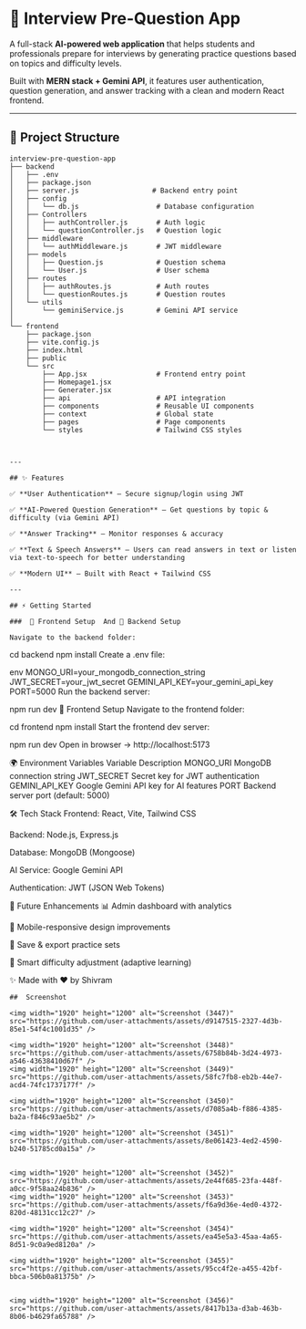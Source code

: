 # 🚀 Interview Pre-Question App  

A full-stack **AI-powered web application** that helps students and professionals prepare for interviews by generating practice questions based on topics and difficulty levels.  

Built with **MERN stack + Gemini API**, it features user authentication, question generation, and answer tracking with a clean and modern React frontend.  

---

## 📂 Project Structure  

```plaintext
interview-pre-question-app
├── backend                    
│   ├── .env                   
│   ├── package.json
│   ├── server.js                  # Backend entry point
│   ├── config
│   │   └── db.js                   # Database configuration
│   ├── Controllers
│   │   ├── authController.js       # Auth logic
│   │   └── questionController.js   # Question logic
│   ├── middleware
│   │   └── authMiddleware.js       # JWT middleware
│   ├── models
│   │   ├── Question.js             # Question schema
│   │   └── User.js                 # User schema
│   ├── routes
│   │   ├── authRoutes.js           # Auth routes
│   │   └── questionRoutes.js       # Question routes
│   └── utils
│       └── geminiService.js        # Gemini API service
│
└── frontend
    ├── package.json
    ├── vite.config.js
    ├── index.html
    ├── public
    └── src
        ├── App.jsx                 # Frontend entry point
        ├── Homepage1.jsx
        ├── Generater.jsx
        ├── api                     # API integration
        ├── components              # Reusable UI components
        ├── context                 # Global state
        ├── pages                   # Page components
        └── styles                  # Tailwind CSS styles



---

## ✨ Features  

✅ **User Authentication** – Secure signup/login using JWT  

✅ **AI-Powered Question Generation** – Get questions by topic & difficulty (via Gemini API)  

✅ **Answer Tracking** – Monitor responses & accuracy  

✅ **Text & Speech Answers** – Users can read answers in text or listen via text-to-speech for better understanding  

✅ **Modern UI** – Built with React + Tailwind CSS  

---

## ⚡ Getting Started  

###  🔹 Frontend Setup  And 🔹 Backend Setup  

Navigate to the backend folder:  
```
cd backend
npm install
Create a .env file:

env
MONGO_URI=your_mongodb_connection_string
JWT_SECRET=your_jwt_secret
GEMINI_API_KEY=your_gemini_api_key
PORT=5000
Run the backend server:


npm run dev
🔹 Frontend Setup
Navigate to the frontend folder:


cd frontend
npm install
Start the frontend dev server:


npm run dev
Open in browser → http://localhost:5173

🌍 Environment Variables
Variable	Description
MONGO_URI	MongoDB connection string
JWT_SECRET	Secret key for JWT authentication
GEMINI_API_KEY	Google Gemini API key for AI features
PORT	Backend server port (default: 5000)

🛠️ Tech Stack
Frontend: React, Vite, Tailwind CSS

Backend: Node.js, Express.js

Database: MongoDB (Mongoose)

AI Service: Google Gemini API

Authentication: JWT (JSON Web Tokens)

📌 Future Enhancements
📊 Admin dashboard with analytics

📱 Mobile-responsive design improvements

📑 Save & export practice sets

🎯 Smart difficulty adjustment (adaptive learning)

✨ Made with ❤️ by Shivram
```
##  Screenshot

<img width="1920" height="1200" alt="Screenshot (3447)" src="https://github.com/user-attachments/assets/d9147515-2327-4d3b-85e1-54f4c1001d35" />

<img width="1920" height="1200" alt="Screenshot (3448)" src="https://github.com/user-attachments/assets/6758b84b-3d24-4973-a546-43638410d67f" />
<img width="1920" height="1200" alt="Screenshot (3449)" src="https://github.com/user-attachments/assets/58fc7fb8-eb2b-44e7-acd4-74fc1737177f" />

<img width="1920" height="1200" alt="Screenshot (3450)" src="https://github.com/user-attachments/assets/d7085a4b-f886-4385-ba2a-f846c93ae5b2" />

<img width="1920" height="1200" alt="Screenshot (3451)" src="https://github.com/user-attachments/assets/8e061423-4ed2-4590-b240-51785cd0a15a" />


<img width="1920" height="1200" alt="Screenshot (3452)" src="https://github.com/user-attachments/assets/2e44f685-23fa-448f-a0cc-9f58aa24b836" />
<img width="1920" height="1200" alt="Screenshot (3453)" src="https://github.com/user-attachments/assets/f6a9d36e-4ed0-4372-820d-48131cc12c27" />

<img width="1920" height="1200" alt="Screenshot (3454)" src="https://github.com/user-attachments/assets/ea45e5a3-45aa-4a65-8d51-9c0a9ed8120a" />

<img width="1920" height="1200" alt="Screenshot (3455)" src="https://github.com/user-attachments/assets/95cc4f2e-a455-42bf-bbca-506b0a81375b" />


<img width="1920" height="1200" alt="Screenshot (3456)" src="https://github.com/user-attachments/assets/8417b13a-d3ab-463b-8b06-b4629fa65788" />










